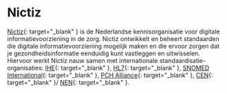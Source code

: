 ﻿# Nictiz

[Nictiz](https://nictiz.nl/){: target="_blank" } is de Nederlandse kennisorganisatie voor digitale informatievoorziening
in de zorg. Nictiz ontwikkelt en beheert standaarden die digitale informatievoorziening mogelijk maken en die ervoor
zorgen dat je gezondheidsinformatie eenduidig kunt vastleggen en uitwisselen. Hiervoor werkt Nictiz nauw samen met
internationale standaardisatie-organisaties: [IHE](https://www.ihe-europe.net/){: target="_blank" }, [HL7](
https://www.hl7.org/){: target="_blank" }, [SNOMED International](https://www.snomed.org/){: target="_blank" },
[PCH Alliance](https://www.pchalliance.org/){: target="_blank" }, [CEN](https://www.cencenelec.eu/){: target="_blank" }/
[NEN](https://www.nen.nl/en/){: target="_blank" }.